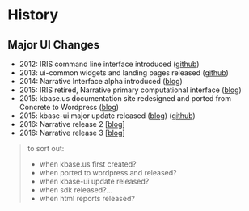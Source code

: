 ---
---

# History

## Major UI Changes
- 2012: IRIS command line interface introduced ([github](https://github.com/gingi/iris/blame/master/README.md))
- 2013: ui-common widgets and landing pages released ([github](https://github.com/gingi/kbase-ui-common/blame/master/README.md))
- 2014: Narrative Interface alpha introduced  ([blog](https://kbase.us/the-new-narrative-user-interface/)) 
- 2015: IRIS retired, Narrative primary computational interface ([blog](https://kbase.us/iris/))
- 2015: kbase.us documentation site redesigned and ported from Concrete to Wordpress ([blog](https://kbase.us/whats-new-at-kbase/))
- 2015: kbase-ui major update released ([blog](https://kbase.us/whats-new-at-kbase/)) ([github]())
- 2016: Narrative release 2 [[blog](https://kbase.us/major-release-2-0/)]
- 2016: Narrative release 3 [[blog](https://kbase.us/release-3-0-whats-new/)]


> to sort out:
> - when kbase.us first created?
> - when ported to wordpress and released?
> - when kbase-ui update released?
> - when sdk released?...
> - when html reports released?